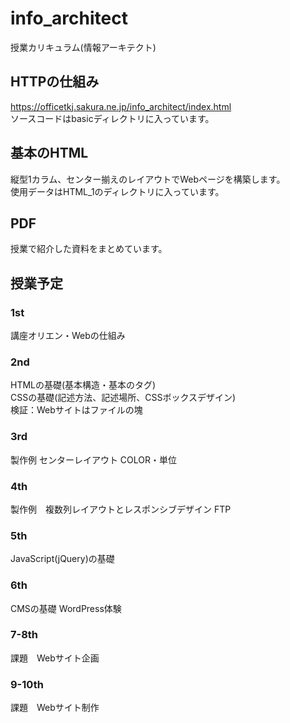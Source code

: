 # info_architect
授業カリキュラム(情報アーキテクト)
## HTTPの仕組み
https://officetkj.sakura.ne.jp/info_architect/index.html  
ソースコードはbasicディレクトリに入っています。  


## 基本のHTML
縦型1カラム、センター揃えのレイアウトでWebページを構築します。  
使用データはHTML_1のディレクトリに入っています。

## PDF
授業で紹介した資料をまとめています。  

## 授業予定

### 1st
講座オリエン・Webの仕組み

### 2nd
HTMLの基礎(基本構造・基本のタグ)  
CSSの基礎(記述方法、記述場所、CSSボックスデザイン)  
検証：Webサイトはファイルの塊

### 3rd
製作例 センターレイアウト
COLOR・単位 

### 4th
製作例　複数列レイアウトとレスポンシブデザイン
FTP

### 5th 
JavaScript(jQuery)の基礎

### 6th
CMSの基礎
WordPress体験

### 7-8th  
課題　Webサイト企画

### 9-10th
課題　Webサイト制作